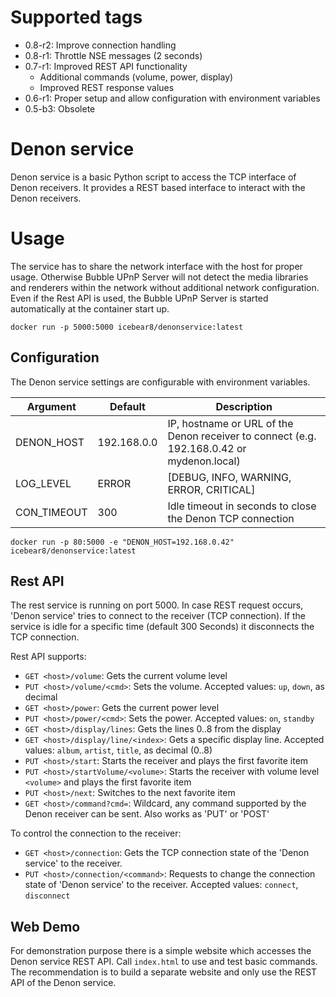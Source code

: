 # Supported tags
* 0.8-r2: Improve connection handling
* 0.8-r1: Throttle NSE messages (2 seconds)
* 0.7-r1: Improved REST API functionality
  - Additional commands (volume, power, display)
  - Improved REST response values
* 0.6-r1: Proper setup and allow configuration with environment variables
* 0.5-b3: Obsolete

# Denon service
Denon service is a basic Python script to access the TCP interface of Denon receivers.
It provides a REST based interface to interact with the Denon receivers.

# Usage
The service has to share the network interface with the host for proper usage.
Otherwise Bubble UPnP Server will not detect the media libraries and renderers within the network without additional network configuration.
Even if the Rest API is used, the Bubble UPnP Server is started automatically at the container start up.

`docker run -p 5000:5000 icebear8/denonservice:latest`

## Configuration
The Denon service settings are configurable with environment variables.

| Argument    | Default     | Description |
|-            |-            |-            |
| DENON_HOST  | 192.168.0.0 | IP, hostname or URL of the Denon receiver to connect (e.g. 192.168.0.42 or mydenon.local) |
| LOG_LEVEL   | ERROR       | [DEBUG, INFO, WARNING, ERROR, CRITICAL] |
| CON_TIMEOUT | 300         | Idle timeout in seconds to close the Denon TCP connection |

`docker run -p 80:5000 -e "DENON_HOST=192.168.0.42" icebear8/denonservice:latest`

## Rest API
The rest service is running on port 5000.
In case REST request occurs, 'Denon service' tries to connect to the receiver (TCP connection).
If the service is idle for a specific time (default 300 Seconds) it disconnects the TCP connection.

Rest API supports:

* `GET <host>/volume`: Gets the current volume level
* `PUT <host>/volume/<cmd>`: Sets the volume. Accepted values: `up`, `down`, <volume> as decimal
* `GET <host>/power`: Gets the current power level
* `PUT <host>/power/<cmd>`: Sets the power. Accepted values: `on`, `standby`
* `GET <host>/display/lines`: Gets the lines 0..8 from the display
* `GET <host>/display/line/<index>`: Gets a specific display line. Accepted values: `album`, `artist`, `title`, <line> as decimal (0..8)
* `PUT <host>/start`: Starts the receiver and plays the first favorite item
* `PUT <host>/startVolume/<volume>`: Starts the receiver with volume level `<volume>` and plays the first favorite item
* `PUT <host>/next`: Switches to the next favorite item
* `GET <host>/command?cmd=`: Wildcard, any command supported by the Denon receiver can be sent. Also works as 'PUT' or 'POST'

To control the connection to the receiver:
* `GET <host>/connection`: Gets the TCP connection state of the 'Denon service' to the receiver.
* `PUT <host>/connection/<command>`: Requests to change the connection state of 'Denon service' to the receiver. Accepted values: `connect`, `disconnect`

## Web Demo
For demonstration purpose there is a simple website which accesses the Denon service REST API.
Call `index.html` to use and test basic commands.
The recommendation is to build a separate website and only use the REST API of the Denon service.
